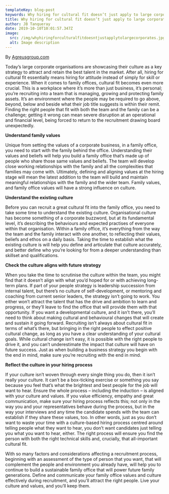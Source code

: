 ```yaml
---
templateKey: blog-post
keywords: Why hiring for cultural fit doesn’t just apply to large corporates
title: Why hiring for cultural fit doesn’t just apply to large corporates
author: JB Tanqueray
date: 2019-10-10T10:01:57.347Z
image:
  src: /img/whyhiringforculturalfitdoesntjustapplytolargecorporates.jpg
  alt: Image description
---
```

By [Agreusgroup.com](https://www.agreusgroup.com/)

Today’s large corporate organisations are showcasing their culture as a key strategy to attract and retain the best talent in the market. After all, hiring for cultural fit essentially means hiring for attitude instead of simply for skill or experience. When it comes to family offices, cultural fit becomes even more crucial. This is a workplace where it’s more than just business, it’s personal; you’re recruiting into a team that is managing, growing and protecting family assets. It’s an environment where the people may be required to go above, beyond, below and beside what their job title suggests is within their remit. Finding the right people that fit with both the team and the family can be a challenge; getting it wrong can mean severe disruption at an operational and financial level, being forced to return to the recruitment drawing board unexpectedly.

**Understand family values**

Unique from setting the values of a corporate business, in a family office, you need to start with the family behind the office. Understanding their values and beliefs will help you build a family office that’s made up of people who share those same values and beliefs. The team will develop close working relationships with the family and all the complexities that families may come with. Ultimately, defining and aligning values at the hiring stage will mean the latest addition to the team will build and maintain meaningful relationships with the family and the wider team. Family values, and family office values will have a strong influence on culture.

**Understand the existing culture**

Before you can recruit a great cultural fit into the family office, you need to take some time to understand the existing culture. Organisational culture has become something of a corporate buzzword, but at its fundamental level, it’s describing the behaviours and expected practises of everyone within that organisation. Within a family office, it’s everything from the way the team and the family interact with one another, to reflecting their values, beliefs and ethos on a daily basis. Taking the time to establish what the existing culture is will help you define and articulate that culture accurately, and better define who you’re looking for from a deeper understanding than skillset and qualifications.

**Check the culture aligns with future strategy**

When you take the time to scrutinise the culture within the team, you might find that it doesn’t align with what you’d hoped for or with achieving long-term plans. If part of your people strategy is leadership succession from internal talent, but there’s no culture of self-development, or mentoring and coaching from current senior leaders, the strategy isn’t going to work. You either won’t attract the talent that has the drive and ambition to learn and progress, or they’ll leave to find the office that will provide them with that opportunity. If you want a developmental culture, and it isn’t there, you’ll need to think about making cultural and behavioural changes that will create and sustain it going forward. Recruiting isn’t always about cultural fit in terms of what’s there, but bringing in the right people to effect positive cultural change, as long as you have a clear understanding of your cultural goals. While cultural change isn’t easy, it is possible with the right people to drive it, and you can’t underestimate the impact that culture will have on future success. Just as when building a business strategy you begin with the end in mind, make sure you’re recruiting with the end in mind.

**Reflect the culture in your hiring process**

If your culture isn’t woven through every single thing you do, then it isn’t really your culture. It can’t be a box-ticking exercise or something you say because you feel that’s what the brightest and best people for the job will want to hear. Ensure the whole process – including the induction – is aligned with your culture and values. If you value efficiency, empathy and great communication, make sure your hiring process reflects this; not only in the way you and your representatives behave during the process, but in the way your interviews and any time the candidate spends with the team can establish if they share these values, too. In other words, just as you don’t want to waste your time with a culture-based hiring process centred around telling people what they want to hear, you don’t want candidates just telling you what you want to hear, either. The right process will ensure you find the person with both the right technical skills and, crucially, that all-important cultural fit.

With so many factors and considerations affecting a recruitment process, beginning with an assessment of the type of person that you want, that will complement the people and environment you already have, will help you to continue to build a sustainable family office that will power future family generations. Define and communicate your family office values and culture effectively during recruitment, and you’ll attract the right people. Live your culture and values, and you’ll keep them.